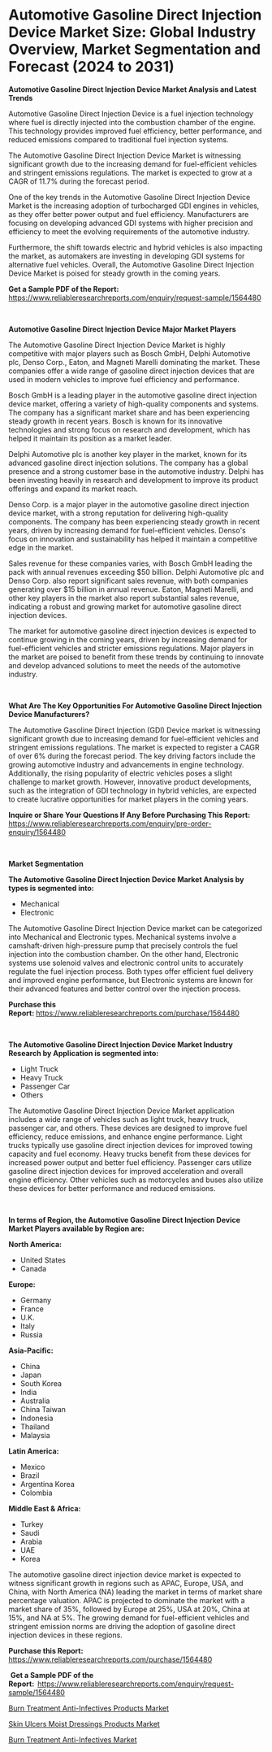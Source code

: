<p><h1>Automotive Gasoline Direct Injection Device Market Size: Global Industry Overview, Market Segmentation and Forecast (2024 to 2031)</h1></p><p><strong>Automotive Gasoline Direct Injection Device Market Analysis and Latest Trends</strong></p>
<p><p>Automotive Gasoline Direct Injection Device is a fuel injection technology where fuel is directly injected into the combustion chamber of the engine. This technology provides improved fuel efficiency, better performance, and reduced emissions compared to traditional fuel injection systems.</p><p>The Automotive Gasoline Direct Injection Device Market is witnessing significant growth due to the increasing demand for fuel-efficient vehicles and stringent emissions regulations. The market is expected to grow at a CAGR of 11.7% during the forecast period.</p><p>One of the key trends in the Automotive Gasoline Direct Injection Device Market is the increasing adoption of turbocharged GDI engines in vehicles, as they offer better power output and fuel efficiency. Manufacturers are focusing on developing advanced GDI systems with higher precision and efficiency to meet the evolving requirements of the automotive industry.</p><p>Furthermore, the shift towards electric and hybrid vehicles is also impacting the market, as automakers are investing in developing GDI systems for alternative fuel vehicles. Overall, the Automotive Gasoline Direct Injection Device Market is poised for steady growth in the coming years.</p></p>
<p><strong>Get a Sample PDF of the Report:&nbsp;</strong> <a href="https://www.reliableresearchreports.com/enquiry/request-sample/1564480">https://www.reliableresearchreports.com/enquiry/request-sample/1564480</a></p>
<p>&nbsp;</p>
<p><strong>Automotive Gasoline Direct Injection Device Major Market Players</strong></p>
<p><p>The Automotive Gasoline Direct Injection Device Market is highly competitive with major players such as Bosch GmbH, Delphi Automotive plc, Denso Corp., Eaton, and Magneti Marelli dominating the market. These companies offer a wide range of gasoline direct injection devices that are used in modern vehicles to improve fuel efficiency and performance.</p><p>Bosch GmbH is a leading player in the automotive gasoline direct injection device market, offering a variety of high-quality components and systems. The company has a significant market share and has been experiencing steady growth in recent years. Bosch is known for its innovative technologies and strong focus on research and development, which has helped it maintain its position as a market leader.</p><p>Delphi Automotive plc is another key player in the market, known for its advanced gasoline direct injection solutions. The company has a global presence and a strong customer base in the automotive industry. Delphi has been investing heavily in research and development to improve its product offerings and expand its market reach.</p><p>Denso Corp. is a major player in the automotive gasoline direct injection device market, with a strong reputation for delivering high-quality components. The company has been experiencing steady growth in recent years, driven by increasing demand for fuel-efficient vehicles. Denso's focus on innovation and sustainability has helped it maintain a competitive edge in the market.</p><p>Sales revenue for these companies varies, with Bosch GmbH leading the pack with annual revenues exceeding $50 billion. Delphi Automotive plc and Denso Corp. also report significant sales revenue, with both companies generating over $15 billion in annual revenue. Eaton, Magneti Marelli, and other key players in the market also report substantial sales revenue, indicating a robust and growing market for automotive gasoline direct injection devices.</p><p>The market for automotive gasoline direct injection devices is expected to continue growing in the coming years, driven by increasing demand for fuel-efficient vehicles and stricter emissions regulations. Major players in the market are poised to benefit from these trends by continuing to innovate and develop advanced solutions to meet the needs of the automotive industry.</p></p>
<p>&nbsp;</p>
<p><strong>What Are The Key Opportunities For Automotive Gasoline Direct Injection Device Manufacturers?</strong></p>
<p><p>The Automotive Gasoline Direct Injection (GDI) Device market is witnessing significant growth due to increasing demand for fuel-efficient vehicles and stringent emissions regulations. The market is expected to register a CAGR of over 6% during the forecast period. The key driving factors include the growing automotive industry and advancements in engine technology. Additionally, the rising popularity of electric vehicles poses a slight challenge to market growth. However, innovative product developments, such as the integration of GDI technology in hybrid vehicles, are expected to create lucrative opportunities for market players in the coming years.</p></p>
<p><strong>Inquire or Share Your Questions If Any Before Purchasing This Report:</strong> <a href="https://www.reliableresearchreports.com/enquiry/pre-order-enquiry/1564480">https://www.reliableresearchreports.com/enquiry/pre-order-enquiry/1564480</a></p>
<p>&nbsp;</p>
<p><strong>Market Segmentation</strong></p>
<p><strong>The Automotive Gasoline Direct Injection Device Market Analysis by types is segmented into:</strong></p>
<p><ul><li>Mechanical</li><li>Electronic</li></ul></p>
<p><p>The Automotive Gasoline Direct Injection Device market can be categorized into Mechanical and Electronic types. Mechanical systems involve a camshaft-driven high-pressure pump that precisely controls the fuel injection into the combustion chamber. On the other hand, Electronic systems use solenoid valves and electronic control units to accurately regulate the fuel injection process. Both types offer efficient fuel delivery and improved engine performance, but Electronic systems are known for their advanced features and better control over the injection process.</p></p>
<p><strong>Purchase this Report:&nbsp;</strong><a href="https://www.reliableresearchreports.com/purchase/1564480">https://www.reliableresearchreports.com/purchase/1564480</a></p>
<p>&nbsp;</p>
<p><strong>The Automotive Gasoline Direct Injection Device Market Industry Research by Application is segmented into:</strong></p>
<p><ul><li>Light Truck</li><li>Heavy Truck</li><li>Passenger Car</li><li>Others</li></ul></p>
<p><p>The Automotive Gasoline Direct Injection Device Market application includes a wide range of vehicles such as light truck, heavy truck, passenger car, and others. These devices are designed to improve fuel efficiency, reduce emissions, and enhance engine performance. Light trucks typically use gasoline direct injection devices for improved towing capacity and fuel economy. Heavy trucks benefit from these devices for increased power output and better fuel efficiency. Passenger cars utilize gasoline direct injection devices for improved acceleration and overall engine efficiency. Other vehicles such as motorcycles and buses also utilize these devices for better performance and reduced emissions.</p></p>
<p>&nbsp;</p>
<p><strong>In terms of Region, the Automotive Gasoline Direct Injection Device Market Players available by Region are:</strong></p>
<p>
    <p> <strong> North America: </strong>
        <ul>
            <li>United States</li>
            <li>Canada</li>
        </ul>
        </p> 
    <p> <strong> Europe: </strong>
        <ul>
            <li>Germany</li>
            <li>France</li>
            <li>U.K.</li>
            <li>Italy</li>
            <li>Russia</li>
        </ul>
        </p> 
    <p> <strong> Asia-Pacific: </strong>
        <ul>
            <li>China</li>
            <li>Japan</li>
            <li>South Korea</li>
            <li>India</li>
            <li>Australia</li>
            <li>China Taiwan</li>
            <li>Indonesia</li>
            <li>Thailand</li>
            <li>Malaysia</li>
        </ul>
        </p> 
    <p> <strong> Latin America: </strong>
        <ul>
            <li>Mexico</li>
            <li>Brazil</li>
            <li>Argentina Korea</li>
            <li>Colombia</li>
        </ul>
        </p> 
    <p> <strong> Middle East & Africa: </strong>
        <ul>
            <li>Turkey</li>
            <li>Saudi</li>
            <li>Arabia</li>
            <li>UAE</li>
            <li>Korea</li>
        </ul>
    </p>
    </p>
<p><p>The automotive gasoline direct injection device market is expected to witness significant growth in regions such as APAC, Europe, USA, and China, with North America (NA) leading the market in terms of market share percentage valuation. APAC is projected to dominate the market with a market share of 35%, followed by Europe at 25%, USA at 20%, China at 15%, and NA at 5%. The growing demand for fuel-efficient vehicles and stringent emission norms are driving the adoption of gasoline direct injection devices in these regions.</p></p>
<p><strong>Purchase this Report: </strong><a href="https://www.reliableresearchreports.com/purchase/1564480">https://www.reliableresearchreports.com/purchase/1564480</a></p>
<p>&nbsp;<strong>Get a Sample PDF of the Report:&nbsp;&nbsp;</strong><a href="https://www.reliableresearchreports.com/enquiry/request-sample/1564480">https://www.reliableresearchreports.com/enquiry/request-sample/1564480</a></p>
<p><strong></strong></p>
<p><p><a href="https://view.publitas.com/reportprime-1/burn-treatment-anti-infectives-products-market-insights-market-players-and-forecast-till-2030/">Burn Treatment Anti-Infectives Products Market</a></p><p><a href="https://view.publitas.com/reportprime-1/skin-ulcers-moist-dressings-products-market-a-comprehensive-report-of-its-market-share-growth-trends-2023-2030/">Skin Ulcers Moist Dressings Products Market</a></p><p><a href="https://view.publitas.com/reportprime-1/insights-into-burn-treatment-anti-infectives-market-size-analysing-market-share-trends-and-growth-from-2023-to-2030/">Burn Treatment Anti-Infectives Market</a></p></p>